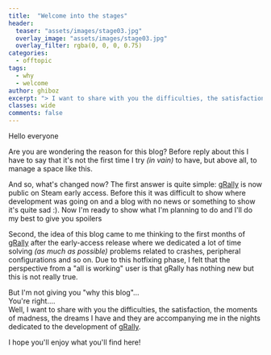 ```yaml
---
title:  "Welcome into the stages"
header:
  teaser: "assets/images/stage03.jpg"
  overlay_image: "assets/images/stage03.jpg"
  overlay_filter: rgba(0, 0, 0, 0.75)
categories: 
  - offtopic
tags:
  - why
  - welcome
author: ghiboz
excerpt: "> I want to share with you the difficulties, the satisfaction, the moments of madness, the dreams that I have and they are accompanying me in the nights dedicated to the development of [gRally](https://grally.net)."
classes: wide
comments: false
---
```


Hello everyone

Are you are wondering the reason for this blog?
Before reply about this I have to say that it's not the first time I try _(in vain)_ to have,  but above all, to manage a space like this.

And so, what's changed now? 
The first answer is quite simple: [gRally](https://grally.net) is now public on Steam early access. Before this it was difficult to show where development was going on and a blog with no news or something to show it's quite sad :). Now I'm ready to show what I'm planning to do and I'll do my best to give you spoilers

Second, the idea of this blog came to me thinking to the first months of [gRally](https://grally.net) after the early-access release where we dedicated a lot of time solving _(as much as possible)_ problems related to crashes, peripheral configurations and so on. Due to this hotfixing phase, I felt that the perspective from a "all is working" user is that gRally has nothing new but this is not really true.

But I'm not giving you "why this blog"...<br>You're right....<br> Well, I want to share with you the difficulties, the satisfaction, the moments of madness, the dreams I have and they are accompanying me in the nights dedicated to the development of [gRally](https://grally.net).

I hope you'll enjoy what you'll find here!